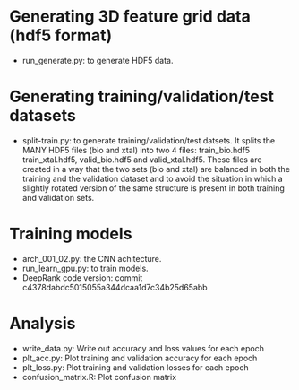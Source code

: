 # Generating 3D feature grid data (hdf5 format)
- run_generate.py: to generate HDF5 data.

# Generating training/validation/test datasets
- split-train.py: to generate training/validation/test datsets.
    It splits the MANY HDF5 files (bio and xtal) into two 4 files: train_bio.hdf5 train_xtal.hdf5, valid_bio.hdf5 and valid_xtal.hdf5. These files are created in a way that the two sets (bio and xtal) are balanced in both the training and the validation dataset and to avoid the situation in which a slightly rotated version of the same structure is present in both training and validation sets.

# Training models
- arch_001_02.py: the CNN achitecture.
- run_learn_gpu.py: to train models.
- DeepRank code version: commit c4378dabdc5015055a344dcaa1d7c34b25d65abb

# Analysis
- write_data.py: Write out accuracy and loss values for each epoch
- plt_acc.py: Plot training and validation accuracy for each epoch
- plt_loss.py: Plot training and validation losses for each epoch
- confusion_matrix.R: Plot confusion matrix
